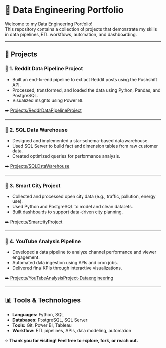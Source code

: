 # 🧠 Data Engineering Portfolio

Welcome to my Data Engineering Portfolio!  
This repository contains a collection of projects that demonstrate my skills in data pipelines, ETL workflows, automation, and dashboarding.

---

## 📁 Projects

### 🔹 1. Reddit Data Pipeline Project
- Built an end-to-end pipeline to extract Reddit posts using the Pushshift API.
- Processed, transformed, and loaded the data using Python, Pandas, and PostgreSQL.
- Visualized insights using Power BI.

➡️ [Projects/RedditDataPipelineProject](Projects/RedditDataPipelineProject)

---

### 🔹 2. SQL Data Warehouse
- Designed and implemented a star-schema-based data warehouse.
- Used SQL Server to build fact and dimension tables from raw customer data.
- Created optimized queries for performance analysis.

➡️ [Projects/SQLDataWarehouse](Projects/SQLDataWarehouse)

---

### 🔹 3. Smart City Project
- Collected and processed open city data (e.g., traffic, pollution, energy use).
- Used Python and PostgreSQL to model and clean datasets.
- Built dashboards to support data-driven city planning.

➡️ [Projects/SmartcityProject](Projects/SmartcityProject)

---

### 🔹 4. YouTube Analysis Pipeline
- Developed a data pipeline to analyze channel performance and viewer engagement.
- Automated data ingestion using APIs and cron jobs.
- Delivered final KPIs through interactive visualizations.

➡️ [Projects/YouTubeAnalysisProject-Dataengineering](Projects/YouTubeAnalysisProject-Dataengineering)

---

## 📊 Tools & Technologies

- **Languages:** Python, SQL
- **Databases:** PostgreSQL, SQL Server
- **Tools:** Git, Power BI, Tableau
- **Workflow:** ETL pipelines, APIs, data modeling, automation


⭐ **Thank you for visiting! Feel free to explore, fork, or reach out.**
